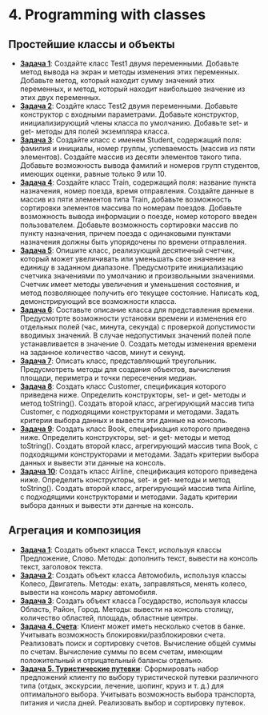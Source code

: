 # 4. Programming with classes

## Простейшие классы и объекты

* [**Задача 1**](E1): Создайте класс Test1 двумя переменными. Добавьте 
метод вывода на экран и методы изменения этих переменных. Добавьте 
метод, который находит сумму значений этих переменных, и метод, который 
находит наибольшее значение из этих двух переменных. 
* [**Задача 2**](E2): Создйте класс Test2 двумя переменными. Добавьте 
конструктор с входными параметрами. Добавьте конструктор, 
инициализирующий члены класса по умолчанию. Добавьте set- и get- методы 
для полей экземпляра класса. 
* [**Задача 3**](E3): Создайте класс с именем Student, содержащий поля: 
фамилия и инициалы, номер группы, успеваемость (массив из пяти 
элементов). Создайте массив из десяти элементов такого типа. Добавьте 
возможность вывода фамилий и номеров групп студентов, имеющих оценки, 
равные только 9 или 10.
* [**Задача 4**](E4): Создайте класс Train, содержащий поля: название 
пункта назначения, номер поезда, время отправления. Создайте данные в 
массив из пяти элементов типа Train, добавьте возможность сортировки 
элементов массива по номерам поездов. Добавьте возможность вывода 
информации о поезде, номер которого введен пользователем. Добавьте 
возможность сортировки массив по пункту назначения, причем поезда с 
одинаковыми пунктами назначения должны быть упорядочены по времени 
отправления.
* [**Задача 5**](E5): Опишите класс, реализующий десятичный счетчик, 
который может увеличивать или уменьшать свое значение на единицу в 
заданном диапазоне. Предусмотрите инициализацию счетчика значениями по 
умолчанию и произвольными значениями. Счетчик имеет методы увеличения и 
уменьшения состояния, и метод позволяющее получить его текущее 
состояние. Написать код, демонстрирующий все возможности класса.
* [**Задача 6**](E6): Составьте описание класса для представления 
времени. Предусмотрте возможности установки времени и изменения его 
отдельных полей (час, минута, секунда) с проверкой допустимости 
вводимых значений. В случае недопустимых значений полей поле 
устанавливается в значение 0. Создать методы изменения времени на 
заданное количество часов, минут и секунд.
* [**Задача 7**](E7): Описать класс, представляющий треугольник. 
Предусмотреть методы для создания объектов, вычисления площади, 
периметра и точки пересечения медиан.
* [**Задача 8**](E8): Создать класс Customer, спецификация которого 
приведена ниже. Определить конструкторы, set- и get- методы и метод 
toString(). Создать второй класс, агрегирующий массив типа Customer, с 
подходящими конструкторами и методами. Задать критерии выбора данных и 
вывести эти данные на консоль.
* [**Задача 9**](E9): Создать класс Book, спецификация которого 
приведена ниже. Определить конструкторы, set- и get- методы и метод 
toString(). Создать второй класс, агрегирующий массив типа Book, с 
подходящими конструкторами и методами. Задать критерии выбора данных и 
вывести эти данные на консоль.
* [**Задача 10**](E10): Создать класс Airline, спецификация которого 
приведена ниже. Определить конструкторы, set- и get- методы и метод 
toString(). Создать второй класс, агрегирующий массив типа Airline, с 
подходящими конструкторами и методами. Задать критерии выбора данных и 
вывести эти данные на консоль.

## Агрегация и композиция

* [**Задача 1**](A1): Создать объект класса Текст, используя классы 
Предложение, Слово. Методы: дополнить текст, вывести на консоль текст, 
заголовок текста.
* [**Задача 2**](A2): Создать объект класса Автомобиль, используя 
классы Колесо, Двигатель. Методы: ехать, заправляться, менять колесо, 
вывести на консоль марку автомобиля.
* [**Задача 3**](A3): Создать объект класса Государство, используя 
классы Область, Район, Город. Методы: вывести на консоль столицу, 
количество областей, площадь, областные центры.
* [**Задача 4. Счета**](A4): Клиент может иметь несколько счетов в 
банке. Учитывать возможность блокировки/разблокировки счета. 
Реализовать поиск и сортировку счетов. Вычисление общей суммы по 
счетам. Вычисление суммы по всем счетам, имеющим положительный и 
отрицательный балансы отдельно.
* [**Задача 5. Туристические путевки**](A5): Сформировать набор 
предложений клиенту по выбору туристической путевки различного типа 
(отдых, экскурсии, лечение, шопинг, круиз и т. д.) для оптимального 
выбора. Учитывать возможность выбора транспорта, питания и числа дней. 
Реализовать выбор и сортировку путевок.
